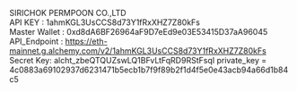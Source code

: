 SIRICHOK PERMPOON CO.,LTD    
API KEY : 1ahmKGL3UsCCS8d73Y1fRxXHZ7Z80kFs   
Master Wallet :  0xd8dA6BF26964aF9D7eEd9e03E53415D37aA96045  
API_Endpoint : https://eth-mainnet.g.alchemy.com/v2/1ahmKGL3UsCCS8d73Y1fRxXHZ7Z80kFs                             
Secret Key:  alcht_zbeQTQUZswLQ1BFvLtFqRD9RStFsqI
private_key = 4c0883a69102937d6231471b5ecb1b7f9f89b2f1d4f5e0e43acb94a66d1b84c5
